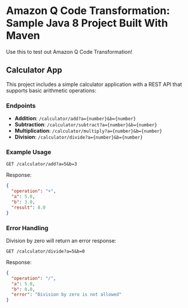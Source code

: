 # Amazon Q Code Transformation: Sample Java 8 Project Built With Maven
Use this to test out Amazon Q Code Transformation!

## Calculator App

This project includes a simple calculator application with a REST API that supports basic arithmetic operations:

### Endpoints

- **Addition**: `/calculator/add?a={number}&b={number}`
- **Subtraction**: `/calculator/subtract?a={number}&b={number}`
- **Multiplication**: `/calculator/multiply?a={number}&b={number}`
- **Division**: `/calculator/divide?a={number}&b={number}`

### Example Usage

```
GET /calculator/add?a=5&b=3
```

Response:
```json
{
  "operation": "+",
  "a": 5.0,
  "b": 3.0,
  "result": 8.0
}
```

### Error Handling

Division by zero will return an error response:

```
GET /calculator/divide?a=5&b=0
```

Response:
```json
{
  "operation": "/",
  "a": 5.0,
  "b": 0.0,
  "error": "Division by zero is not allowed"
}
```